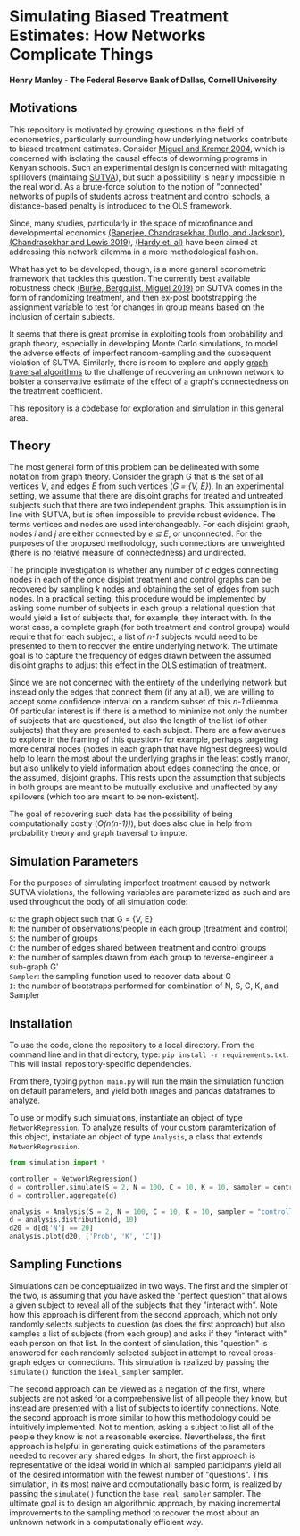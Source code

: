 # Simulating Biased Treatment Estimates: How Networks Complicate Things
#### Henry Manley - The Federal Reserve Bank of Dallas, Cornell University

## Motivations
This repository is motivated by growing questions in the field of econometrics, particularly
surrounding how underlying networks contribute to biased treatment estimates. Consider [Miguel and Kremer 2004](https://onlinelibrary.wiley.com/doi/epdf/10.1111/j.1468-0262.2004.00481.x), which is concerned with isolating the causal effects of deworming
programs in Kenyan schools. Such an experimental design is concerned with mitagating
splillovers (maintaing [SUTVA](https://blogs.iq.harvard.edu/violations_of_s#:~:text=Methods%20for%20causal%20inference%2C%20in,treatments%20of%20others%20around%20him.)), but such a possibility is nearly impossible in the
real world. As a brute-force solution to the notion of "connected" networks of pupils
of students across treatment and control schools, a distance-based penalty is introduced
to the OLS framework.

Since, many studies, particularly in the space of microfinance and developmental economics [(Banerjee, Chandrasekhar, Duflo, and Jackson)](https://economics.mit.edu/files/9070), [(Chandrasekhar and Lewis 2019)](http://stanford.edu/~arungc/CL.pdf), [(Hardy et. al)](https://arxiv.org/pdf/1904.00136.pdf) have been aimed at addressing this network dilemma in a more methodological fashion.

What has yet to be developed, though, is a more general econometric framework that tackles
this question. The currently best available robustness check [(Burke, Bergquist, Miguel 2019)](https://academic.oup.com/qje/article-abstract/134/2/785/5266398) on SUTVA comes in the form
of randomizing treatment, and then ex-post bootstrapping the assignment variable to test
for changes in group means based on the inclusion of certain subjects.

It seems that there is great promise in exploiting tools from probability
and graph theory, especially in developing Monte Carlo simulations, to model the adverse effects
of imperfect random-sampling and the subsequent violation of SUTVA. Similarly, there is room
to explore and apply [graph traversal algorithms](https://www.cs.cornell.edu/courses/cs2110/2019sp/L18-GraphTraversal/L18-GraphTraversal.pdf) to the challenge of recovering an unknown
network to bolster a conservative estimate of the effect of a graph's connectedness on
the treatment coefficient.

This repository is a codebase for exploration and simulation in this general area.

## Theory
The most general form of this problem can be delineated with some notation from graph
theory. Consider the graph G that is the set of all vertices *V*, and edges *E* from such
vertices (*G = {V, E}*). In an experimental setting, we assume that there are disjoint
graphs for treated and untreated subjects such that there are two independent graphs.
This assumption is in line with SUTVA, but is often impossible to provide robust
evidence. The terms vertices and nodes are used interchangeably. For each disjoint
graph, nodes *i* and *j* are either connected by *e ⊆ E*, or unconnected. For the purposes
of the proposed methodology, such connections are unweighted (there is no relative measure
of connectedness) and undirected.

The principle investigation is whether any number of *c* edges connecting nodes in each
of the once disjoint treatment and control graphs can be recovered by sampling *k*
nodes and obtaining the set of edges from such nodes. In a practical setting, this procedure
would be implemented by asking some number of subjects in each group a relational question that
would yield a list of subjects that, for example, they interact with. In the worst case,
a complete graph (for both treatment and control groups) would require that for each
subject, a list of *n-1* subjects would need to be presented to them to recover the entire
underlying network. The ultimate goal is to capture the frequency of edges drawn between
the assumed disjoint graphs to adjust this effect in the OLS estimation of treatment.

Since we are not concerned with the entirety of the underlying network but instead
only the edges that connect them (if any at all), we are willing to accept some confidence
interval on a random subset of this *n-1* dilemma. Of particular interest is if there is a method to minimize
not only the number of subjects that are questioned, but also the length of the list (of other subjects)
that they are presented to each subject. There are a few avenues to explore in the framing
of this question- for example, perhaps targeting more central nodes (nodes in each graph that have
highest degrees) would help to learn the most about the underlying graphs in the least costly manor,
but also unlikely to yield information about edges connecting the once, or the assumed, disjoint
graphs. This rests upon the assumption that subjects in both groups are meant to be mutually exclusive
and unaffected by any spillovers (which too are meant to be non-existent).

The goal of recovering such data has the possibility of being computationally costly (*O(n(n-1))*), but does
also clue in help from probability theory and graph traversal to impute.


## Simulation Parameters
For the purposes of simulating imperfect treatment caused by network SUTVA violations,
the following variables are parameterized as such and are used throughout the body
of all simulation code:

`G`: the graph object such that G = {V, E} <br />
`N`: the number of observations/people in each group (treatment and control) <br />
`S`: the number of groups <br />
`C`: the number of edges shared between treatment and control groups <br />
`K`: the number of samples drawn from each group to reverse-engineer a sub-graph G' <br />
`Sampler`: the sampling function used to recover data about G <br />
`I`: the number of bootstraps performed for combination of N, S, C, K, and Sampler <br />

## Installation
To use the code, clone the repository to a local directory. From the command line and in that
directory, type: `pip install -r requirements.txt`. This will install repository-specific dependencies.

From there, typing `python main.py` will run the main the simulation function on
default parameters, and yield both images and pandas dataframes to analyze.

To use or modify such simulations, instantiate an object of type `NetworkRegression`.
To analyze results of your custom paramterization of this object, instatiate an
object of type `Analysis`, a class that extends `NetworkRegression`.

```python
from simulation import *

controller = NetworkRegression()
d = controller.simulate(S = 2, N = 100, C = 10, K = 10, sampler = controller.ideal_sampler, iterations = 10)
d = controller.aggregate(d)

analysis = Analysis(S = 2, N = 100, C = 10, K = 10, sampler = "controller", iterations = 10)
d = analysis.distribution(d, 10)
d20 = d[d['N'] == 20]
analysis.plot(d20, ['Prob', 'K', 'C'])
```

## Sampling Functions
Simulations can be conceptualized in two ways. The first and the simpler of the two, is
assuming that you have asked the "perfect question" that allows a given subject to
reveal all of the subjects that they "interact with". Note how this approach is different
from the second approach, which not only randomly selects subjects to question (as does
the first approach) but also samples a list of subjects (from each group) and asks if they
"interact with" each person on that list. In the context of simulation, this "question" is
answered for each randomly selected subject in attempt to reveal cross-graph edges or connections.
This simulation is realized by passing the `simulate()` function the `ideal_sampler`
sampler.

The second approach can be viewed as a negation of the first, where subjects are not asked
for a comprehensive list of all people they know, but instead are presented with a list
of subjects to identify connections. Note, the second approach is more similar to how
this methodology could be intuitively implemented. Not to mention, asking a subject to list
all of the people they know is not a reasonable exercise. Nevertheless, the first
approach is helpful in generating quick estimations of the parameters needed to recover
any shared edges. In short, the first approach is representative of the ideal world in which
all sampled participants yield all of the desired information with the fewest number of "questions".
This simulation, in its most naive and computationally basic form, is realized by passing
the `simulate()` function the `base_real_sampler` sampler. The ultimate goal is
to design an algorithmic approach, by making incremental improvements to the sampling method
to recover the most about an unknown network in a computationally efficient way.
